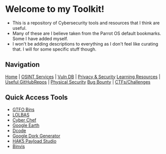 # Welcome to my Toolkit!
* This is a repository of Cybersecurity tools and resources that I think are useful.
* Many of these are I believe taken from the Parrot OS default bookmarks. Some I have added myself.
* I won't be adding descriptions to everything as I don't feel like curating that. I will for some specific stuff though.

## Navigation
[Home](index.md) | [OSINT Services](osint-services.md) | [Vuln DB](vuln-db.md) | [Privacy & Security](privacy-security.md)
[Learning Resources](learning-resources.md) | [Useful GitHubRepos](useful-github-repos.md) | [Physical Security](physical-security.md)
[Bug Bounty](bug-bounty.md) | [CTFs/Challenges](ctfs-challenges.md)

## Quick Access Tools
* [GTFO Bins](https://gtfobins.github.io/)
* [LOLBAS](https://lolbas-project.github.io/#)
* [Cyber Chef](https://gchq.github.io/CyberChef/)
* [Google Earth](https://earth.google.com/)
* [Dcode](https://www.dcode.fr/en)
* [Google Dork Generator](https://pentest-tools.com/information-gathering/google-hacking)
* [HAK5 Payload Studio](https://payloadstudio.hak5.org/community/)
* [Binvis](https://binvis.io/#/)